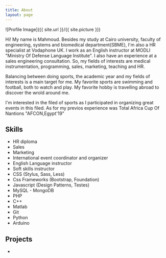```yaml
---
title: About
layout: page
---
```


![Profile Image]({{ site.url }}/{{ site.picture }})

<p>Hi! My name is Mahmoud. Besides my study at Cairo university, faculty of engineering, systems and biomedical department(SBME), I'm also a HR specialist at Vodaphone UK. I work as an English instructor at MODLI "Ministry Of Defense Language Institute". I also have an experience at a sales engineering consultation. So, my fields of interests are medical instrumentation, programming, sales, marketing, teaching and HR.</p>

<p>Balancing between doing sports, the academic year and my fields of interests is a main target for me. My favorite sports are swimming and football, both to watch and play. My favorite hobby is travelling abroad to discover the wrold around me.</p>

<p>I'm interested in the filed of sports as I participated in organizing great events in this filed. As for my previos experience was Total Africa Cup Of Nantions "AFCON,Egypt'19"</p>
<h2>Skills</h2>

<ul class="skill-list">
	<li>HR diploma</li>
	<li>Sales</li>
	<li>Marketing</li>
	<li>International event coordinator and organizer</li>
        <li>English Language instructor</li>
        <li>Soft skills instructor</il>
        <li>CSS (Stylus, Sass, Less)</li>
        <li>Css Frameworks (Bootstrap, Foundation)</li>
	<li>Javascript (Design Patterns, Testes)</li>
        <li>MySQL - MongoDB</li>
        <li>PHP</li>
	<li>C++</li>
	<li>Matlab</li>
	<li>Git</li>
	<li>Python</li>
	<li>Arduino</li>
</ul>

<h2>Projects</h2>

<ul>
	<li><a sbe304-fall19-project-shymaa_is_here</a></li>
</ul>